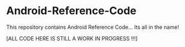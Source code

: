 # Android-Reference-Code
This repository contains Android Reference Code... Its all in the name!

[ALL CODE HERE IS STILL A WORK IN PROGRESS !!!]
